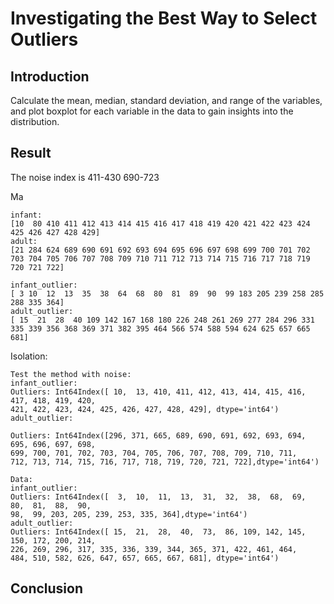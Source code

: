 # Investigating the Best Way to Select Outliers

## Introduction

Calculate the mean, median, standard deviation, and range of the variables, and plot boxplot for each variable in the data to gain insights into the distribution.


## Result
The noise index is 411-430  690-723  

Ma
```agsl
infant:  
[10  80 410 411 412 413 414 415 416 417 418 419 420 421 422 423 424 425 426 427 428 429]
adult:
[21 284 624 689 690 691 692 693 694 695 696 697 698 699 700 701 702 703 704 705 706 707 708 709 710 711 712 713 714 715 716 717 718 719 720 721 722]
```

```agsl
infant_outlier:
[ 3 10  12  13  35  38  64  68  80  81  89  90  99 183 205 239 258 285 288 335 364]
adult_outlier:
[ 15  21  28  40 109 142 167 168 180 226 248 261 269 277 284 296 331 335 339 356 368 369 371 382 395 464 566 574 588 594 624 625 657 665 681]
```

Isolation:  
```agsl
Test the method with noise:
infant_outlier:
Outliers: Int64Index([ 10,  13, 410, 411, 412, 413, 414, 415, 416, 417, 418, 419, 420,
421, 422, 423, 424, 425, 426, 427, 428, 429], dtype='int64')
adult_outlier:

Outliers: Int64Index([296, 371, 665, 689, 690, 691, 692, 693, 694, 695, 696, 697, 698,
699, 700, 701, 702, 703, 704, 705, 706, 707, 708, 709, 710, 711,
712, 713, 714, 715, 716, 717, 718, 719, 720, 721, 722],dtype='int64')
```

```agsl
Data:
infant_outlier:
Outliers: Int64Index([  3,  10,  11,  13,  31,  32,  38,  68,  69,  80,  81,  88,  90,
98,  99, 203, 205, 239, 253, 335, 364],dtype='int64')
adult_outlier:
Outliers: Int64Index([ 15,  21,  28,  40,  73,  86, 109, 142, 145, 150, 172, 200, 214,
226, 269, 296, 317, 335, 336, 339, 344, 365, 371, 422, 461, 464,
484, 510, 582, 626, 647, 657, 665, 667, 681], dtype='int64')
```


## Conclusion


